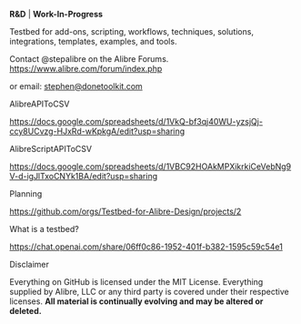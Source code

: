 **R&D** | **Work-In-Progress**

Testbed for add-ons, scripting, workflows, techniques, solutions, integrations, templates, examples, and tools.

Contact @stepalibre on the Alibre Forums. https://www.alibre.com/forum/index.php 

or email: stephen@donetoolkit.com

AlibreAPIToCSV

https://docs.google.com/spreadsheets/d/1VkQ-bf3qj40WU-yzsjQj-ccy8UCvzg-HJxRd-wKpkgA/edit?usp=sharing

AlibreScriptAPIToCSV

https://docs.google.com/spreadsheets/d/1VBC92HOAkMPXikrkiCeVebNg9V-d-igJlTxoCNYk1BA/edit?usp=sharing

Planning

https://github.com/orgs/Testbed-for-Alibre-Design/projects/2

What is a testbed?

https://chat.openai.com/share/06ff0c86-1952-401f-b382-1595c59c54e1














Disclaimer

Everything on GitHub is licensed under the MIT License. Everything supplied by Alibre, LLC or any third party is covered under their respective licenses.
**All material is continually evolving and may be altered or deleted.**
